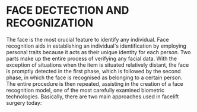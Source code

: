 # FACE DECTECTION AND RECOGNIZATION

The face is the most crucial feature to identify any individual.
Face recognition aids in establishing an individual's identification by employing personal traits 
because it acts as their unique identity for each person.
Two parts make up the entire process of verifying any facial data.
With the exception of situations when the item is situated relatively distant,
the face is promptly detected in the first phase, which is followed by the second phase,
in which the face is recognised as belonging to a certain person.
The entire procedure is then repeated, assisting in the creation of a face recognition model,
one of the most carefully examined biometric technologies.
Basically, there are two main approaches used in facelift surgery today:
